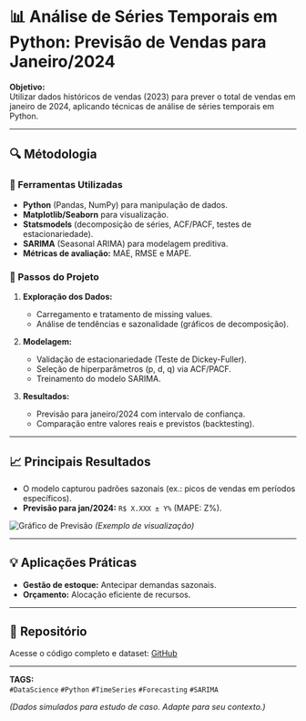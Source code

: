 # 📊 Análise de Séries Temporais em Python: Previsão de Vendas para Janeiro/2024  

**Objetivo:**  
Utilizar dados históricos de vendas (2023) para prever o total de vendas em janeiro de 2024, aplicando técnicas de análise de séries temporais em Python.  

---  

## 🔍 Métodologia  

### 📌 Ferramentas Utilizadas  
- **Python** (Pandas, NumPy) para manipulação de dados.  
- **Matplotlib/Seaborn** para visualização.  
- **Statsmodels** (decomposição de séries, ACF/PACF, testes de estacionariedade).  
- **SARIMA** (Seasonal ARIMA) para modelagem preditiva.  
- **Métricas de avaliação:** MAE, RMSE e MAPE.  

### 📌 Passos do Projeto  
1. **Exploração dos Dados:**  
   - Carregamento e tratamento de missing values.  
   - Análise de tendências e sazonalidade (gráficos de decomposição).  

2. **Modelagem:**  
   - Validação de estacionariedade (Teste de Dickey-Fuller).  
   - Seleção de hiperparâmetros (p, d, q) via ACF/PACF.  
   - Treinamento do modelo SARIMA.  

3. **Resultados:**  
   - Previsão para janeiro/2024 com intervalo de confiança.  
   - Comparação entre valores reais e previstos (backtesting).  

---  

## 📈 Principais Resultados  
- O modelo capturou padrões sazonais (ex.: picos de vendas em períodos específicos).  
- **Previsão para jan/2024:** `R$ X.XXX ± Y%` (MAPE: Z%).  

![Gráfico de Previsão](https://via.placeholder.com/600x400?text=Real+vs+Previsto) *(Exemplo de visualização)*  

---  

## 💡 Aplicações Práticas  
- **Gestão de estoque:** Antecipar demandas sazonais.  
- **Orçamento:** Alocação eficiente de recursos.  

---  

## 🔗 Repositório  
Acesse o código completo e dataset: [GitHub](https://github.com/seu-usuario/nome-do-repositorio)  

---  

**TAGS:**  
`#DataScience` `#Python` `#TimeSeries` `#Forecasting` `#SARIMA`  

*(Dados simulados para estudo de caso. Adapte para seu contexto.)*  
